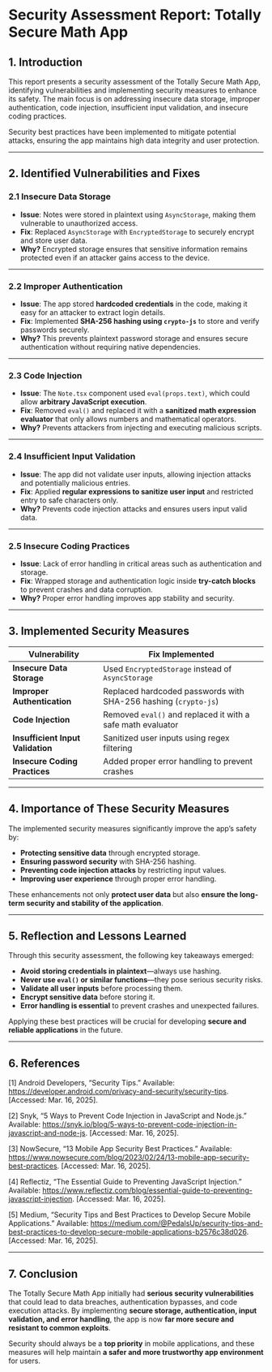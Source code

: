# **Security Assessment Report: Totally Secure Math App**

## **1. Introduction**

This report presents a security assessment of the Totally Secure Math App, identifying vulnerabilities and implementing security measures to enhance its safety. The main focus is on addressing insecure data storage, improper authentication, code injection, insufficient input validation, and insecure coding practices.

Security best practices have been implemented to mitigate potential attacks, ensuring the app maintains high data integrity and user protection.

---

## **2. Identified Vulnerabilities and Fixes**

### **2.1 Insecure Data Storage**

- **Issue**: Notes were stored in plaintext using `AsyncStorage`, making them vulnerable to unauthorized access.
- **Fix**: Replaced `AsyncStorage` with `EncryptedStorage` to securely encrypt and store user data.
- **Why?** Encrypted storage ensures that sensitive information remains protected even if an attacker gains access to the device.

---

### **2.2 Improper Authentication**

- **Issue**: The app stored **hardcoded credentials** in the code, making it easy for an attacker to extract login details.
- **Fix**: Implemented **SHA-256 hashing using `crypto-js`** to store and verify passwords securely.
- **Why?** This prevents plaintext password storage and ensures secure authentication without requiring native dependencies.

---

### **2.3 Code Injection**

- **Issue**: The `Note.tsx` component used `eval(props.text)`, which could allow **arbitrary JavaScript execution**.
- **Fix**: Removed `eval()` and replaced it with a **sanitized math expression evaluator** that only allows numbers and mathematical operators.
- **Why?** Prevents attackers from injecting and executing malicious scripts.

---

### **2.4 Insufficient Input Validation**

- **Issue**: The app did not validate user inputs, allowing injection attacks and potentially malicious entries.
- **Fix**: Applied **regular expressions to sanitize user input** and restricted entry to safe characters only.
- **Why?** Prevents code injection attacks and ensures users input valid data.

---

### **2.5 Insecure Coding Practices**

- **Issue**: Lack of error handling in critical areas such as authentication and storage.
- **Fix**: Wrapped storage and authentication logic inside **try-catch blocks** to prevent crashes and data corruption.
- **Why?** Proper error handling improves app stability and security.

---

## **3. Implemented Security Measures**

| **Vulnerability**                 | **Fix Implemented**                                             |
| --------------------------------- | --------------------------------------------------------------- |
| **Insecure Data Storage**         | Used `EncryptedStorage` instead of `AsyncStorage`               |
| **Improper Authentication**       | Replaced hardcoded passwords with SHA-256 hashing (`crypto-js`) |
| **Code Injection**                | Removed `eval()` and replaced it with a safe math evaluator     |
| **Insufficient Input Validation** | Sanitized user inputs using regex filtering                     |
| **Insecure Coding Practices**     | Added proper error handling to prevent crashes                  |

---

## **4. Importance of These Security Measures**

The implemented security measures significantly improve the app’s safety by:

- **Protecting sensitive data** through encrypted storage.
- **Ensuring password security** with SHA-256 hashing.
- **Preventing code injection attacks** by restricting input values.
- **Improving user experience** through proper error handling.

These enhancements not only **protect user data** but also **ensure the long-term security and stability of the application**.

---

## **5. Reflection and Lessons Learned**

Through this security assessment, the following key takeaways emerged:

- **Avoid storing credentials in plaintext**—always use hashing.
- **Never use `eval()` or similar functions**—they pose serious security risks.
- **Validate all user inputs** before processing them.
- **Encrypt sensitive data** before storing it.
- **Error handling is essential** to prevent crashes and unexpected failures.

Applying these best practices will be crucial for developing **secure and reliable applications** in the future.

---

## **6. References**

[1] Android Developers, “Security Tips.” Available: https://developer.android.com/privacy-and-security/security-tips. [Accessed: Mar. 16, 2025].

[2] Snyk, “5 Ways to Prevent Code Injection in JavaScript and Node.js.” Available: https://snyk.io/blog/5-ways-to-prevent-code-injection-in-javascript-and-node-js. [Accessed: Mar. 16, 2025].

[3] NowSecure, “13 Mobile App Security Best Practices.” Available: https://www.nowsecure.com/blog/2023/02/24/13-mobile-app-security-best-practices. [Accessed: Mar. 16, 2025].

[4] Reflectiz, “The Essential Guide to Preventing JavaScript Injection.” Available: https://www.reflectiz.com/blog/essential-guide-to-preventing-javascript-injection. [Accessed: Mar. 16, 2025].

[5] Medium, “Security Tips and Best Practices to Develop Secure Mobile Applications.” Available: https://medium.com/@PedalsUp/security-tips-and-best-practices-to-develop-secure-mobile-applications-b2576c38d026. [Accessed: Mar. 16, 2025].

---

## **7. Conclusion**

The Totally Secure Math App initially had **serious security vulnerabilities** that could lead to data breaches, authentication bypasses, and code execution attacks. By implementing **secure storage, authentication, input validation, and error handling**, the app is now **far more secure and resistant to common exploits**.

Security should always be a **top priority** in mobile applications, and these measures will help maintain **a safer and more trustworthy app environment** for users.
